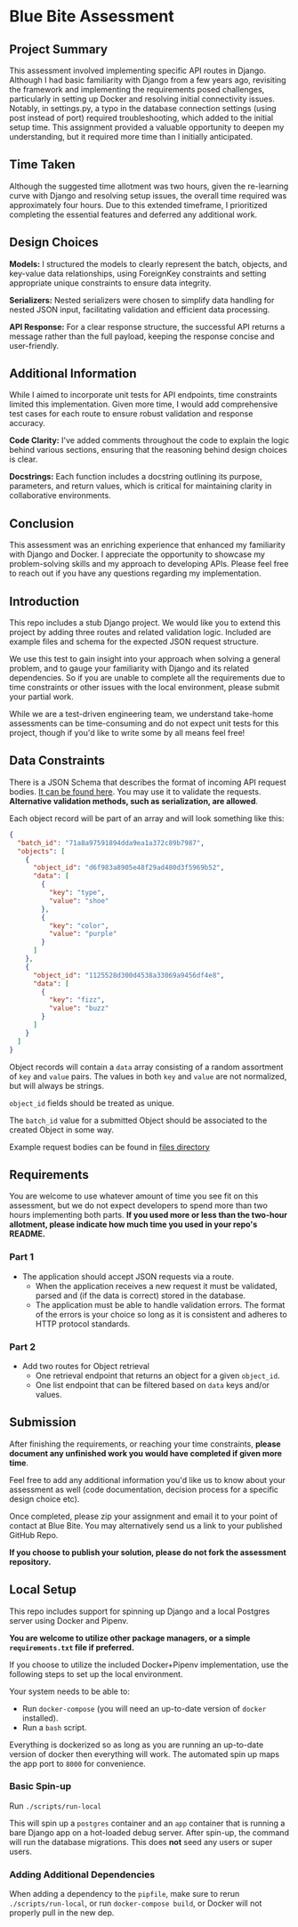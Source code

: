 # Blue Bite Assessment

## Project Summary
This assessment involved implementing specific API routes in Django. Although I had basic familiarity with Django from a few years ago, revisiting the framework and implementing the requirements posed challenges, particularly in setting up Docker and resolving initial connectivity issues. Notably, in settings.py, a typo in the database connection settings (using post instead of port) required troubleshooting, which added to the initial setup time. This assignment provided a valuable opportunity to deepen my understanding, but it required more time than I initially anticipated.

## Time Taken
Although the suggested time allotment was two hours, given the re-learning curve with Django and resolving setup issues, the overall time required was approximately four hours. Due to this extended timeframe, I prioritized completing the essential features and deferred any additional work.

## Design Choices
**Models:** I structured the models to clearly represent the batch, objects, and key-value data relationships, using ForeignKey constraints and setting appropriate unique constraints to ensure data integrity.

**Serializers:** Nested serializers were chosen to simplify data handling for nested JSON input, facilitating validation and efficient data processing.

**API Response:** For a clear response structure, the successful API returns a message rather than the full payload, keeping the response concise and user-friendly.

## Additional Information
While I aimed to incorporate unit tests for API endpoints, time constraints limited this implementation. Given more time, I would add comprehensive test cases for each route to ensure robust validation and response accuracy.

**Code Clarity:** I've added comments throughout the code to explain the logic behind various sections, ensuring that the reasoning behind design choices is clear.

**Docstrings:** Each function includes a docstring outlining its purpose, parameters, and return values, which is critical for maintaining clarity in collaborative environments.

## Conclusion
This assessment was an enriching experience that enhanced my familiarity with Django and Docker. I appreciate the opportunity to showcase my problem-solving skills and my approach to developing APIs. Please feel free to reach out if you have any questions regarding my implementation.

## Introduction

This repo includes a stub Django project. We would like you to extend this project by adding three
routes and related validation logic. Included are example files and schema for the expected JSON
request structure.

We use this test to gain insight into your approach when solving a general problem, and to
gauge your familiarity with Django and its related dependencies. So if you are unable to complete
all the requirements due to time constraints or other issues with the local environment, please
submit your partial work.

While we are a test-driven engineering team, we understand take-home assessments can be
time-consuming and do not expect unit tests for this project, though if you'd like to write some
by all means feel free!

## Data Constraints

There is a JSON Schema that describes the format of incoming API request bodies.
[It can be found  here](files/schema.json). You may use it to validate the requests.
**Alternative validation methods, such as serialization, are allowed**.

Each object record will be part of an array and will look something like this:
```json
{
  "batch_id": "71a8a97591894dda9ea1a372c89b7987",
  "objects": [
    {
      "object_id": "d6f983a8905e48f29ad480d3f5969b52",
      "data": [
        {
          "key": "type",
          "value": "shoe"
        },
        {
          "key": "color",
          "value": "purple"
        }
      ]
    },
    {
      "object_id": "1125528d300d4538a33069a9456df4e8",
      "data": [
        {
          "key": "fizz",
          "value": "buzz"
        }
      ]
    }
  ]
}
```

Object records will contain a `data` array consisting of a random assortment of `key` and `value`
pairs. The values in both `key` and `value` are not normalized, but will always be strings.

`object_id` fields should be treated as unique.

The `batch_id` value for a submitted Object should be associated to the created Object in some way.

Example request bodies can be found in [files directory](files)

## Requirements

You are welcome to use whatever amount of time you see fit on this assessment, but we do not expect
developers to spend more than two hours implementing both parts. **If you used more or less than the
two-hour allotment, please indicate how much time you used in your repo's README.**

### Part 1

* The application should accept JSON requests via a route.
    * When the application receives a new request it must be validated, parsed and (if the data is correct) stored in the database.
    * The application must be able to handle validation errors. The format of the errors is your choice so long as it is consistent and adheres to HTTP protocol standards.

### Part 2
* Add two routes for Object retrieval
  * One retrieval endpoint that returns an object for a given `object_id`.
  * One list endpoint that can be filtered based on `data` keys and/or values.

## Submission

After finishing the requirements, or reaching your time constraints, **please document any unfinished
work you would have completed if given more time**.

Feel free to add any additional information you'd like us to know about your assessment as well
(code documentation, decision process for a specific design choice etc).

Once completed, please zip your assignment and email it to your point of contact at Blue Bite. You
may alternatively send us a link to your published GitHub Repo.

**If you choose to publish your solution, please do not fork the assessment repository.**


## Local Setup

This repo includes support for spinning up Django and a local Postgres server using Docker and
Pipenv.

**You are welcome to utilize other package managers, or a simple `requirements.txt` file if
preferred.**

If you choose to utilize the included Docker+Pipenv implementation, use the following steps to
set up the local environment.

Your system needs to be able to:
 - Run `docker-compose` (you will need an up-to-date version of `docker` installed).
 - Run a `bash` script.

Everything is dockerized so as long as you are running an up-to-date version of docker
then everything will work. The automated spin up maps the app port to `8000` for
convenience.

### Basic Spin-up

Run `./scripts/run-local`

This will spin up a `postgres` container and an `app` container that is running a bare
Django app on a hot-loaded debug server. After spin-up, the command will run the database
migrations. This does **not** seed any users or super users.

### Adding Additional Dependencies

When adding a dependency to the `pipfile`, make sure to rerun `./scripts/run-local`, or run
`docker-compose build`, or Docker will not properly pull in the new dep.
